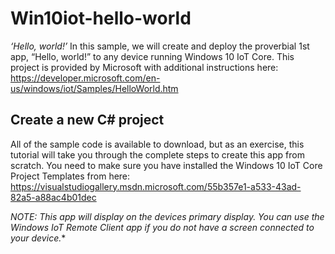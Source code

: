 # Win10iot-hello-world
*‘Hello, world!’*  In this sample, we will create and deploy the proverbial 1st app, “Hello, world!” to any device running Windows 10 IoT Core.
This project is provided by Microsoft with additional instructions here: https://developer.microsoft.com/en-us/windows/iot/Samples/HelloWorld.htm

## Create a new C# project
All of the sample code is available to download, but as an exercise, this tutorial will take you through the complete steps to create this app from scratch. 
You need to make sure you have installed the Windows 10 IoT Core Project Templates from here: https://visualstudiogallery.msdn.microsoft.com/55b357e1-a533-43ad-82a5-a88ac4b01dec

*NOTE: This app will display on the devices primary display. You can use the Windows IoT Remote Client app if you do not have a screen connected to your device.**
